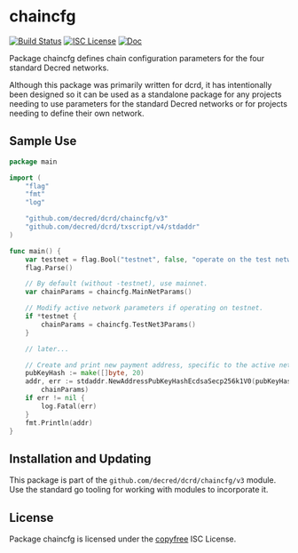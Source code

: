 chaincfg
========

[![Build Status](https://github.com/decred/dcrd/workflows/Build%20and%20Test/badge.svg)](https://github.com/decred/dcrd/actions)
[![ISC License](https://img.shields.io/badge/license-ISC-blue.svg)](http://copyfree.org)
[![Doc](https://img.shields.io/badge/doc-reference-blue.svg)](https://pkg.go.dev/github.com/decred/dcrd/chaincfg/v3)

Package chaincfg defines chain configuration parameters for the four standard
Decred networks.

Although this package was primarily written for dcrd, it has intentionally been
designed so it can be used as a standalone package for any projects needing to
use parameters for the standard Decred networks or for projects needing to
define their own network.

## Sample Use

```Go
package main

import (
	"flag"
	"fmt"
	"log"

	"github.com/decred/dcrd/chaincfg/v3"
	"github.com/decred/dcrd/txscript/v4/stdaddr"
)

func main() {
	var testnet = flag.Bool("testnet", false, "operate on the test network")
	flag.Parse()

	// By default (without -testnet), use mainnet.
	var chainParams = chaincfg.MainNetParams()

	// Modify active network parameters if operating on testnet.
	if *testnet {
		chainParams = chaincfg.TestNet3Params()
	}

	// later...

	// Create and print new payment address, specific to the active network.
	pubKeyHash := make([]byte, 20)
	addr, err := stdaddr.NewAddressPubKeyHashEcdsaSecp256k1V0(pubKeyHash,
		chainParams)
	if err != nil {
		log.Fatal(err)
	}
	fmt.Println(addr)
}
```

## Installation and Updating

This package is part of the `github.com/decred/dcrd/chaincfg/v3` module.  Use
the standard go tooling for working with modules to incorporate it.

## License

Package chaincfg is licensed under the [copyfree](http://copyfree.org) ISC
License.
